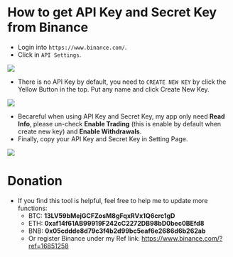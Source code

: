 # How to get API Key and Secret Key from Binance

  - Login into `https://www.binance.com/`.
  - Click in `API Settings`.
  
  ![](http://img.ziggi.org/WSp0tZRW.png)
  - There is no API Key by default, you need to `CREATE NEW KEY` by click the Yellow Button in the top. Put any name and click Create New Key.
  
  ![](http://img.ziggi.org/zE2wUiAP.png)
  - Becareful when using API Key and Secret Key, my app only need **Read Info**, please un-check **Enable Trading** (this is enable by default when create new key) and **Enable Withdrawals**.
  - Finally, copy your API Key and Secret Key in Setting Page.
  
  ![](http://img.ziggi.org/iMeleGHI.png)

# Donation

  - If you find this tool is helpful, feel free to help me to update more functions:
	- BTC: **13LV59bMejGCFZosM8gFqxRVx1Q6crc1gD**
	- ETH: **0xaf14f61AB99919F242cC2272DB98bD0bec0BEfd8**
	- BNB: **0x05cddde8d79c3f4b2d99bc5eaf6e2686d6b262ab**
	- Or register Binance under my Ref link: https://www.binance.com/?ref=16851258
	